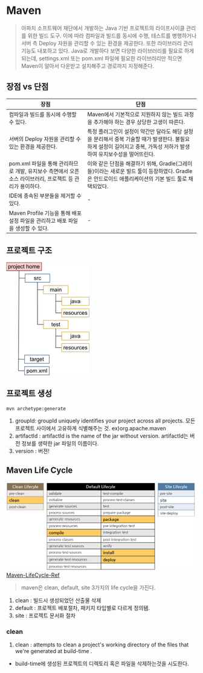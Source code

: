 # Maven
> 아파치 소프트웨어 재단에서 개발하는 Java 기반 프로젝트의 라이프사이클 관리를 위한 빌드 도구. 이에 따라 컴파일과 빌드를 동시에 수행, 테스트를 병행하거나 서버 측 Deploy 자원을 관리할 수 있는 환경을 제공한다. 또한 라이브러리 관리 기능도 내포하고 있다. Java로 개발하다 보면 다양한 라이브러리를 필요로 하게 되는데, settings.xml 또는 pom.xml 파일에 필요한 라이브러리만 적으면 Maven이 알아서 다운받고 설치해주고 경로까지 지정해준다.  

## 장점 vs 단점
장점|단점
-----|-----
컴파일과 빌드를 동시에 수행할 수 있다.|Maven에서 기본적으로 지원하지 않는 빌드 과정을 추가해야 하는 경우 상당한 고생이 따른다.
서버의 Deploy 자원을 관리할 수 있는 환경을 제공한다.|특정 플러그인이 설정이 약간만 달라도 해당 설정을 분리해서 중복 기술할 때가 발생한다. 불필요하게 설정이 길어지고 중복, 가독성 저하가 발생하여 유지보수성을 떨어뜨린다.
pom.xml 파일을 통해 관리하므로 개발, 유지보수 측면에서 오픈소스 라이브러리, 프로젝트 등 관리가 용이하다.|이와 같은 단점을 해결하기 위해, Gradle(그레이들)이라는 새로운 빌드 툴이 등장하였다. Gradle은 안드로이드 애플리케이션의 기본 빌드 툴로 채택되었다.
IDE에 종속된 부분들을 제거할 수 있다.|-
Maven Profile 기능을 통해 배포 설정 파일을 관리하고 배포 파일을 생성할 수 있다.|-

## 프로젝트 구조
![maven_struct](./maven_struct.png)

## 프로젝트 생성
```
mvn archetype:generate
```

1. groupId:  groupId uniquely identifies your project across all projects. 모든 프로젝트 사이에서 고유하게 식별해주는 것.  ex)org.apache.maven   
2. artifactId : artifactId is the name of the jar without version. artifactId는 버전 정보를 생략한 jar 파일의 이름이다.
3. version : 버젼!

## Maven Life Cycle
![MavenLifecycle](./MavenLifecycle.png)  
[Maven-LifeCycle-Ref](https://maven.apache.org/guides/introduction/introduction-to-the-lifecycle.html#Lifecycle_Reference)
> maven은 clean, default, site 3가지의 life cycle을 가진다.  

1. clean : 빌드시 생성되었던 산출물 삭제
2. default : 프로젝트 배포절차, 패키지 타입별로 다르게 정의됌.
3. site : 프로젝트 문서화 절차

### clean

1. clean :  attempts to clean a project's working directory of the files that we're generated at build-time .
- build-time에 생성된 프로젝트의 디렉토리 혹은 파일을 삭제하는것을 시도한다.

